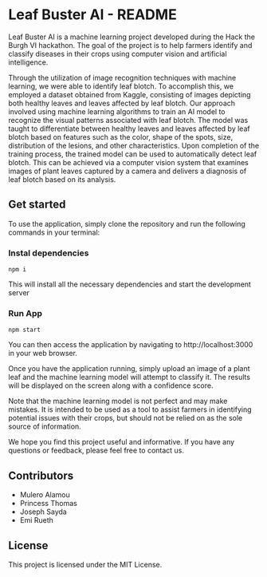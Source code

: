 # Leaf Buster AI - README

Leaf Buster AI is a machine learning project developed during the Hack the Burgh VI hackathon. The goal of the project is to help farmers identify and classify diseases in their crops using computer vision and artificial intelligence.

Through the utilization of image recognition techniques with machine learning, we were able to identify leaf blotch. To accomplish this, we employed a dataset obtained from Kaggle, consisting of images depicting both healthy leaves and leaves affected by leaf blotch. Our approach involved using machine learning algorithms to train an AI model to recognize the visual patterns associated with leaf blotch. The model was taught to differentiate between healthy leaves and leaves affected by leaf blotch based on features such as the color, shape of the spots, size, distribution of the lesions, and other characteristics. Upon completion of the training process, the trained model can be used to automatically detect leaf blotch. This can be achieved via a computer vision system that examines images of plant leaves captured by a camera and delivers a diagnosis of leaf blotch based on its analysis.

## Get started
To use the application, simply clone the repository and run the following commands in your terminal:

### Instal dependencies
```
npm i
```
This will install all the necessary dependencies and start the development server

### Run App
```
npm start
```
You can then access the application by navigating to http://localhost:3000 in your web browser.

Once you have the application running, simply upload an image of a plant leaf and the machine learning model will attempt to classify it. The results will be displayed on the screen along with a confidence score.

Note that the machine learning model is not perfect and may make mistakes. It is intended to be used as a tool to assist farmers in identifying potential issues with their crops, but should not be relied on as the sole source of information.

We hope you find this project useful and informative. If you have any questions or feedback, please feel free to contact us.

## Contributors
- Mulero Alamou
- Princess Thomas
- Joseph Sayda
- Emi Rueth

## License
This project is licensed under the MIT License.
